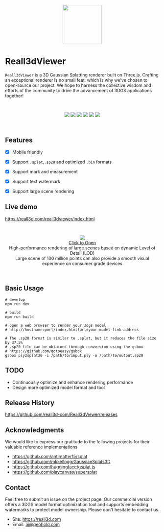 <p align=center>
<img style="width:128px;height:128px" src="https://gotoeasy.github.io/reall3d/logo.svg"/>
</p>

# Reall3dViewer

`Reall3dViewer` is a 3D Gaussian Splatting renderer built on Three.js. Crafting an exceptional renderer is no small feat, which is why we've chosen to open-source our project. We hope to harness the collective wisdom and efforts of the community to drive the advancement of 3DGS applications together!

<br>

<p align="center">
    <a href="https://github.com/reall3d-com/Reall3dViewer/blob/master/README_ZH.md"><img src="https://img.shields.io/badge/Readme-Chinese-brightgreen.svg"></a>
    <a href="https://github.com/microsoft/TypeScript"><img src="https://img.shields.io/badge/Lang-typescript-brightgreen.svg"></a>
    <a href="https://github.com/mrdoob/three.js"><img src="https://img.shields.io/badge/Base-threejs-brightgreen.svg"></a>
    <a href="https://repo-sam.inria.fr/fungraph/3d-gaussian-splatting/"><img src="https://img.shields.io/badge/Model-3DGS-brightgreen.svg"></a>
    <a href="https://github.com/reall3d-com/Reall3dViewer/releases/latest"><img src="https://img.shields.io/github/release/reall3d-com/Reall3dViewer.svg"></a>
    <a href="https://github.com/reall3d-com/Reall3dViewer/blob/master/LICENSE"><img src="https://img.shields.io/github/license/reall3d-com/Reall3dViewer"></a>
<p>

<br>

## Features
- [x] Mobile friendly
- [x] Support `.splat`,`.sp20` and optimized `.bin` formats
- [x] Support mark and measurement
- [x] Support text watermark
- [x] Support large scene rendering


## Live demo
https://reall3d.com/reall3dviewer/index.html

<br>

<p align="center">
    <a href="https://reall3d.com/reall3dviewer/index.html?url=/demo-models/demo-lod-kcc-30m-points.scene.json">
        <img src="https://gotoeasy.github.io/reall3d/kcc-lod.png"/>
        <br>
        Click to Open
    </a>
    <br>
    High-performance rendering of large scenes based on dynamic Level of Detail (LOD)<br>
    Large scene of 100 million points can also provide a smooth visual experience on consumer grade devices
<p>


<br>


## Basic Usage
```shell
# develop
npm run dev

# build
npm run build

# open a web browser to render your 3dgs model
# http://hostname:port/index.html?url=your-model-link-address

# The .sp20 format is similar to .splat, but it reduces the file size by 37.5%
# .sp20 file can be obtained through conversion using the gsbox
# https://github.com/gotoeasy/gsbox
gsbox ply2splat20 -i /path/to/input.ply -o /path/to/output.sp20
```

## TODO
- Continuously optimize and enhance rendering performance
- Design more optimized model format and tool

## Release History
https://github.com/reall3d-com/Reall3dViewer/releases


## Acknowledgments
We would like to express our gratitude to the following projects for their valuable reference implementations
- https://github.com/antimatter15/splat
- https://github.com/mkkellogg/GaussianSplats3D
- https://github.com/huggingface/gsplat.js
- https://github.com/playcanvas/supersplat


## Contact
Feel free to submit an issue on the project page. Our commercial version offers a 3DGS model format optimization tool and supports embedding watermarks to protect model ownership. Please don't hesitate to contact us.
- Site: https://reall3d.com
- Email: ai@geohold.com 
